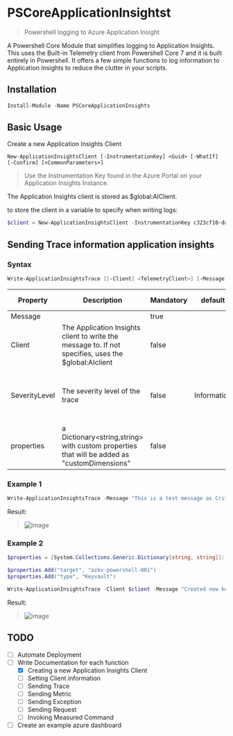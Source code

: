 # PSCoreApplicationInsightst

> Powershell logging to Azure Application Insight

A Powershell Core Module that simplifies logging to Application Insights. This uses the Built-in Telemetry client from Powershell Core 7 and it is built entirely in Powershell.
It offers a few simple functions to log information to Application Insights to reduce the clutter in your scripts.

## Installation

```powershell
Install-Module -Name PSCoreApplicationInsights
```

## Basic Usage

Create a new Application Insights Client

```
New-ApplicationInsightsClient [-InstrumentationKey] <Guid> [-WhatIf] [-Confirm] [<CommonParameters>]
```
> Use the Instrumentation Key found in the Azure Portal on your Application Insights Instance.

The Application Insights client is stored as $global:AIClient.

to store the client in a variable to specify when writing logs:


```powershell
$client = New-ApplicationInsightsClient -InstrumentationKey c323cf10-da34-4a73-9eac-000000000000
```

## Sending Trace information application insights

### Syntax

```powershell
Write-ApplicationInsightsTrace [[-Client] <TelemetryClient>] [-Message] <String> [[-SeverityLevel] <String>] [[-properties] <System.Collections.Generic.Dictionary`2[System.String,System.String]>] [<CommonParameters>]
```

| Property | Description | Mandatory | default | Allowed Values |
| ---| ---| --- | --- | --- |
| Message |  | true | | |
| Client | The Application Insights client to write the message to. If not specifies, uses the $global:AIclient  | false | | |
| SeverityLevel | The severity level of the trace | false | Information | - Information <br> - Verbose <br> - Warning <br> - Error <br> - Critical |
| properties | a Dictionary<string,string> with custom properties that will be added as "customDimensions"| false | |

### Example 1

```powershell
Write-ApplicationInsightsTrace -Message "This is a test message as Critical" -SeverityLevel "Critical"
```

Result:

> ![image](https://user-images.githubusercontent.com/10503724/172461749-8254dc0a-50a9-4ed8-9643-dd62cf3a5b65.png)

### Example 2

```powershell
$properties = [System.Collections.Generic.Dictionary[string, string]]::new()

$properties.Add("target", "azkv-powershell-001")
$properties.Add("type", "Keyvault")

Write-ApplicationInsightsTrace -Client $client -Message "Created new keyvault" -SeverityLevel "Information" -properties $properties
```

Result:

> ![image](https://user-images.githubusercontent.com/10503724/172466760-b0a0c258-3a77-4f8e-91ea-7b487bf05042.png)

## TODO

- [ ] Automate Deployment
- [ ] Write Documentation for each function
  - [x] Creating a new Application Insights Client
  - [ ] Setting Client information
  - [ ] Sending Trace
  - [ ] Sending Metric
  - [ ] Sending Exception
  - [ ] Sending Request
  - [ ] Invoking Measured Command
- [ ] Create an example azure dashboard
